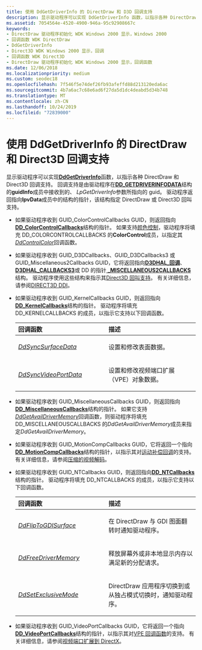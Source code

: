 ```yaml
---
title: 使用 DdGetDriverInfo 的 DirectDraw 和 D3D 回调支持
description: 显示驱动程序可以实现 DdGetDriverInfo 函数，以指示各种 DirectDraw 和 Direct3D 回调支持。
ms.assetid: 7054564e-4520-4900-946a-95c92908667c
keywords:
- DirectDraw 驱动程序初始化 WDK Windows 2000 显示，Windows 2000
- 回调函数 WDK DirectDraw
- DdGetDriverInfo
- Direct3D WDK Windows 2000 显示，回调
- 回调函数 WDK Direct3D
- DirectDraw 驱动程序初始化 WDK Windows 2000 显示，回调函数
ms.date: 12/06/2018
ms.localizationpriority: medium
ms.custom: seodec18
ms.openlocfilehash: 7f546f5e74def26fb93afeffd88d213120eda6ac
ms.sourcegitcommit: 4b7a6ac7c68e6ad6f27da5d1dc4deabd5d34b748
ms.translationtype: MT
ms.contentlocale: zh-CN
ms.lasthandoff: 10/24/2019
ms.locfileid: "72839000"
---
```

# <a name="directdraw-and-direct3d-callback-support-using-ddgetdriverinfo"></a>使用 DdGetDriverInfo 的 DirectDraw 和 Direct3D 回调支持

显示驱动程序可以实现[**DdGetDriverInfo**](https://docs.microsoft.com/windows/desktop/api/ddrawint/nc-ddrawint-pdd_getdriverinfo)函数，以指示各种 DirectDraw 和 Direct3D 回调支持。 回调支持是由驱动程序在[**DD\_GETDRIVERINFODATA**](https://docs.microsoft.com/windows/desktop/api/ddrawint/ns-ddrawint-_dd_getdriverinfodata)结构的**guidInfo**成员中接收到的、 *LpGetDriverInfo*参数所指向的 guid。 驱动程序返回指向**lpvData**成员中的结构的指针，该结构指定 DirectDraw 或 Direct3D 回叫支持。

- 如果驱动程序收到 GUID\_ColorControlCallbacks GUID，则返回指向[**DD\_ColorControlCallbacks**](https://docs.microsoft.com/windows/desktop/api/ddrawint/ns-ddrawint-_dd_colorcontrolcallbacks)结构的指针。 如果支持[颜色控制](color-control-initialization.md)，驱动程序将填充 DD\_COLORCONTROLCALLBACKS 的**ColorControl**成员，以指定其[*DdControlColor*](https://docs.microsoft.com/windows/desktop/api/ddrawint/nc-ddrawint-pdd_colorcb_colorcontrol)回调函数。

- 如果驱动程序收到 GUID\_D3DCallbacks、GUID\_D3DCallbacks3 或 GUID\_Miscellaneous2Callbacks GUID，它将返回指向[**D3DHAL\_回调**](https://docs.microsoft.com/windows-hardware/drivers/ddi/d3dhal/ns-d3dhal-_d3dhal_callbacks)、 [**D3DHAL\_CALLBACKS3**](https://docs.microsoft.com/windows-hardware/drivers/ddi/d3dhal/ns-d3dhal-_d3dhal_callbacks3)或 DD 的指针[ **\_MISCELLANEOUS2CALLBACKS**](https://docs.microsoft.com/windows/desktop/api/ddrawint/ns-ddrawint-_dd_miscellaneous2callbacks)结构。 驱动程序使用这些结构来指示其[Direct3D 回叫支持](driver-functions-to-support-direct3d.md)。 有关详细信息，请参阅[DIRECT3D DDI](direct3d.md)。

- 如果驱动程序收到 GUID\_KernelCallbacks GUID，则返回指向[**DD\_KernelCallbacks**](https://docs.microsoft.com/windows/desktop/api/ddrawint/ns-ddrawint-dd_kernelcallbacks)结构的指针。 驱动程序将填充 DD\_KERNELCALLBACKS 的成员，以指示它支持以下回调函数。

  <table>
  <colgroup>
  <col width="50%" />
  <col width="50%" />
  </colgroup>
  <thead>
  <tr class="header">
  <th align="left">回调函数</th>
  <th align="left">描述</th>
  </tr>
  </thead>
  <tbody>
  <tr class="odd">
  <td align="left"><p><a href="https://docs.microsoft.com/windows/desktop/api/ddrawint/nc-ddrawint-pdd_kernelcb_syncsurface" data-raw-source="[&lt;em&gt;DdSyncSurfaceData&lt;/em&gt;](https://docs.microsoft.com/windows/desktop/api/ddrawint/nc-ddrawint-pdd_kernelcb_syncsurface)"><em>DdSyncSurfaceData</em></a></p></td>
  <td align="left"><p>设置和修改表面数据。</p></td>
  </tr>
  <tr class="even">
  <td align="left"><p><a href="https://docs.microsoft.com/windows/desktop/api/ddrawint/nc-ddrawint-pdd_kernelcb_syncvideoport" data-raw-source="[&lt;em&gt;DdSyncVideoPortData&lt;/em&gt;](https://docs.microsoft.com/windows/desktop/api/ddrawint/nc-ddrawint-pdd_kernelcb_syncvideoport)"><em>DdSyncVideoPortData</em></a></p></td>
  <td align="left"><p>设置和修改视频端口扩展（VPE）对象数据。</p></td>
  </tr>
  </tbody>
  </table>

- 如果驱动程序收到 GUID\_MiscellaneousCallbacks GUID，则返回指向[**DD\_MiscellaneousCallbacks**](https://docs.microsoft.com/windows/desktop/api/ddrawint/ns-ddrawint-_dd_miscellaneouscallbacks)结构的指针。 如果它支持[*DdGetAvailDriverMemory*](https://docs.microsoft.com/windows/desktop/api/ddrawint/nc-ddrawint-pdd_getavaildrivermemory)回调函数，则驱动程序将填充 DD\_MISCELLANEOUSCALLBACKS 的*DdGetAvailDriverMemory*成员来指定*DdGetAvailDriverMemory*。

- 如果驱动程序收到 GUID\_MotionCompCallbacks GUID，它将返回一个指向[**DD\_MotionCompCallbacks**](https://docs.microsoft.com/windows/desktop/api/ddrawint/ns-ddrawint-dd_motioncompcallbacks)结构的指针，以指示其对[运动补偿回调](motion-compensation-callbacks.md)的支持。 有关详细信息，请参阅[压缩的视频解码](compressed-video-decoding.md)。

- 如果驱动程序收到 GUID\_NTCallbacks GUID，则返回指向[**DD\_NTCallbacks**](https://docs.microsoft.com/windows/desktop/api/ddrawint/ns-ddrawint-_dd_ntcallbacks)结构的指针。 驱动程序将填充 DD\_NTCALLBACKS 的成员，以指示它支持以下回调函数。

  <table>
  <colgroup>
  <col width="50%" />
  <col width="50%" />
  </colgroup>
  <thead>
  <tr class="header">
  <th align="left">回调函数</th>
  <th align="left">描述</th>
  </tr>
  </thead>
  <tbody>
  <tr class="odd">
  <td align="left"><p><a href="https://docs.microsoft.com/windows/desktop/api/ddrawint/nc-ddrawint-pdd_fliptogdisurface" data-raw-source="[&lt;em&gt;DdFlipToGDISurface&lt;/em&gt;](https://docs.microsoft.com/windows/desktop/api/ddrawint/nc-ddrawint-pdd_fliptogdisurface)"><em>DdFlipToGDISurface</em></a></p></td>
  <td align="left"><p>在 DirectDraw 与 GDI 图面翻转时通知驱动程序。</p></td>
  </tr>
  <tr class="even">
  <td align="left"><p><a href="https://docs.microsoft.com/windows/desktop/api/ddrawint/nc-ddrawint-pdd_freedrivermemory" data-raw-source="[&lt;em&gt;DdFreeDriverMemory&lt;/em&gt;](https://docs.microsoft.com/windows/desktop/api/ddrawint/nc-ddrawint-pdd_freedrivermemory)"><em>DdFreeDriverMemory</em></a></p></td>
  <td align="left"><p>释放屏幕外或非本地显示内存以满足新的分配请求。</p></td>
  </tr>
  <tr class="odd">
  <td align="left"><p><a href="https://docs.microsoft.com/windows/desktop/api/ddrawint/nc-ddrawint-pdd_setexclusivemode" data-raw-source="[&lt;em&gt;DdSetExclusiveMode&lt;/em&gt;](https://docs.microsoft.com/windows/desktop/api/ddrawint/nc-ddrawint-pdd_setexclusivemode)"><em>DdSetExclusiveMode</em></a></p></td>
  <td align="left"><p>DirectDraw 应用程序切换到或从独占模式切换时，通知驱动程序。</p></td>
  </tr>
  </tbody>
  </table>

     

<!-- -->

-   如果驱动程序收到 GUID\_VideoPortCallbacks GUID，它将返回一个指向[**DD\_VideoPortCallbacks**](https://docs.microsoft.com/windows/desktop/api/ddrawint/ns-ddrawint-dd_videoportcallbacks)结构的指针，以指示其对[VPE 回调函数](vpe-callback-functions.md)的支持。 有关详细信息，请参阅[视频端口扩展到 DirectX](video-port-extensions-to-directx.md)。

 

 





